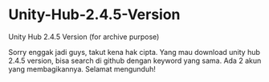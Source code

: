 # Unity-Hub-2.4.5-Version
Unity Hub 2.4.5 Version (for archive purpose)

Sorry enggak jadi guys, takut kena hak cipta. Yang mau download unity hub 2.4.5 version, bisa search di github dengan keyword yang sama. Ada 2 akun yang membagikannya. Selamat mengunduh! 
